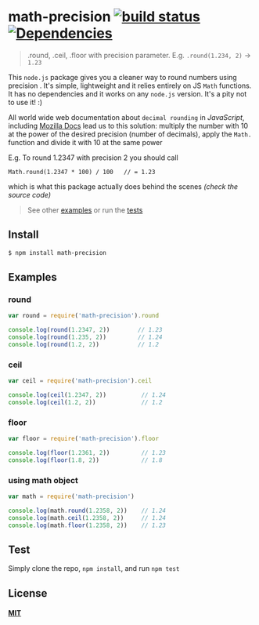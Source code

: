 # math-precision [![build status](https://travis-ci.org/FlorinDavid/node-math-precision.svg)](http://travis-ci.org/FlorinDavid/node-math-precision)[![Dependencies](https://img.shields.io/david/FlorinDavid/node-math-precision.svg)](https://david-dm.org/FlorinDavid/node-math-precision)

> .round, .ceil, .floor with precision parameter. E.g. `.round(1.234, 2)` → `1.23`

This `node.js` package gives you a cleaner way to round numbers using precision
. It's simple, lightweight and it relies entirely on JS `Math` functions. 
It has no dependencies and it works on any `node.js` version. 
It's a pity not to use it! :)

All world wide web documentation about `decimal rounding` in *JavaScript*, 
including [Mozilla Docs](https://developer.mozilla.org/en-US/docs/Web/JavaScript/Reference/Global_Objects/Math/round#PHP-Like_rounding_Method) 
lead us to this solution: multiply the number with 10 at the power of the 
desired precision (number of decimals), apply the `Math.` function and divide it 
with 10 at the same power
 
E.g. To round 1.2347 with precision 2 you should call

  `Math.round(1.2347 * 100) / 100   // = 1.23`
  
which is what this package actually does behind the scenes _(check the source 
code)_


> See other [examples](#examples) or run the [tests](#test) 

## Install

```sh
$ npm install math-precision
```

## Examples  

### round

```js
var round = require('math-precision').round

console.log(round(1.2347, 2))        // 1.23
console.log(round(1.235, 2))         // 1.24
console.log(round(1.2, 2))           // 1.2

```

### ceil

```js
var ceil = require('math-precision').ceil

console.log(ceil(1.2347, 2))          // 1.24
console.log(ceil(1.2, 2))             // 1.2

```

### floor

```js
var floor = require('math-precision').floor

console.log(floor(1.2361, 2))         // 1.23
console.log(floor(1.8, 2))            // 1.8

```

### using math object

```js
var math = require('math-precision')

console.log(math.round(1.2358, 2))    // 1.24
console.log(math.ceil(1.2358, 2))     // 1.24
console.log(math.floor(1.2358, 2))    // 1.23

```


## Test

Simply clone the repo, `npm install`, and run `npm test`

## License

#### [MIT](https://opensource.org/licenses/MIT)
